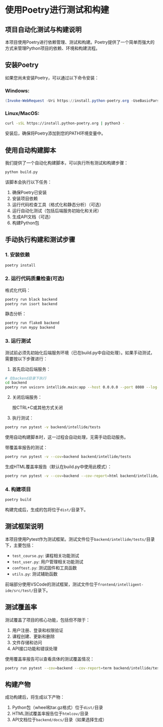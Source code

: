# 使用Poetry进行测试和构建

## 项目自动化测试与构建说明

本项目使用Poetry进行依赖管理、测试和构建。Poetry提供了一个简单而强大的方式来管理Python项目的依赖、环境和构建流程。

## 安装Poetry

如果您尚未安装Poetry，可以通过以下命令安装：

### Windows:
```powershell
(Invoke-WebRequest -Uri https://install.python-poetry.org -UseBasicParsing).Content | python -
```

### Linux/MacOS:
```bash
curl -sSL https://install.python-poetry.org | python3 -
```

安装后，确保将Poetry添加到您的PATH环境变量中。

## 使用自动构建脚本

我们提供了一个自动化构建脚本，可以执行所有测试和构建步骤：

```bash
python build.py
```

该脚本会执行以下任务：
1. 确保Poetry已安装
2. 安装项目依赖
3. 运行代码检查工具（格式化和静态分析）（可选）
4. 运行自动化测试（包括后端服务初始化和关闭）
5. 生成API文档（可选）
6. 构建Python包

## 手动执行构建和测试步骤

### 1. 安装依赖

```bash
poetry install
```

### 2. 运行代码质量检查(可选)

格式化代码：
```bash
poetry run black backend
poetry run isort backend
```

静态分析：
```bash
poetry run flake8 backend
poetry run mypy backend
```

### 3. 运行测试

测试前必须先初始化后端服务环境（已在build.py中自动处理）。如果手动测试，需要按以下步骤进行：

1. 首先启动后端服务：
```bash
# 在backend目录下执行
cd backend
poetry run uvicorn intellide.main:app --host 0.0.0.0 --port 8080 --log-level trace
```
2. 关闭后端服务：
    
    按CTRL+C或其他方式关闭


3. 执行测试：
```bash
poetry run pytest -v backend/intellide/tests
```

使用自动构建脚本时，这一过程会自动处理，无需手动启动服务。

带覆盖率报告的测试：
```bash
poetry run pytest -v --cov=backend backend/intellide/tests
```

生成HTML覆盖率报告（默认在build.py中使用此模式）：
```bash
poetry run pytest -v --cov=backend --cov-report=html backend/intellide/tests
```

### 4. 构建项目

```bash
poetry build
```

构建完成后，生成的包将位于`dist/`目录下。

## 测试框架说明

本项目使用Pytest作为测试框架。测试文件位于`backend/intellide/tests/`目录下，主要包括：

- `test_course.py`: 课程相关功能测试
- `test_user.py`: 用户管理相关功能测试
- `conftest.py`: 测试固件和工具函数
- `utils.py`: 测试辅助函数

前端部分使用VSCode的测试框架，测试文件位于`frontend/intelligent-ide/src/test/`目录下。

## 测试覆盖率

测试覆盖了项目的核心功能，包括但不限于：

1. 用户注册、登录和权限验证
2. 课程创建、更新和删除
3. 文件存储和访问
4. API接口功能和错误处理

使用覆盖率报告可以查看具体的测试覆盖情况：

```bash
poetry run pytest --cov=backend --cov-report=term backend/intellide/tests
```

## 构建产物

成功构建后，将生成以下产物：

1. Python包（wheel和tar.gz格式）位于`dist/`目录
2. HTML测试覆盖率报告位于`htmlcov/`目录
3. API文档位于`backend/docs/`目录（如果选择生成） 